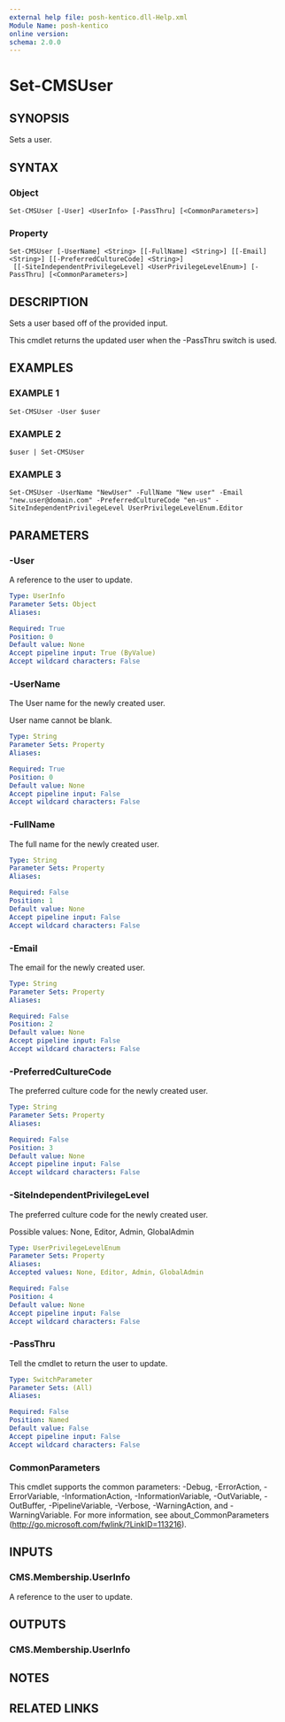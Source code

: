 ```yaml
---
external help file: posh-kentico.dll-Help.xml
Module Name: posh-kentico
online version:
schema: 2.0.0
---
```


# Set-CMSUser

## SYNOPSIS
Sets a user.

## SYNTAX

### Object
```
Set-CMSUser [-User] <UserInfo> [-PassThru] [<CommonParameters>]
```

### Property
```
Set-CMSUser [-UserName] <String> [[-FullName] <String>] [[-Email] <String>] [[-PreferredCultureCode] <String>]
 [[-SiteIndependentPrivilegeLevel] <UserPrivilegeLevelEnum>] [-PassThru] [<CommonParameters>]
```

## DESCRIPTION
Sets a user based off of the provided input.

This cmdlet returns the updated user when the -PassThru switch is used.

## EXAMPLES

### EXAMPLE 1
```
Set-CMSUser -User $user
```

### EXAMPLE 2
```
$user | Set-CMSUser
```

### EXAMPLE 3
```
Set-CMSUser -UserName "NewUser" -FullName "New user" -Email "new.user@domain.com" -PreferredCultureCode "en-us" -SiteIndependentPrivilegeLevel UserPrivilegeLevelEnum.Editor
```

## PARAMETERS

### -User
A reference to the user to update.

```yaml
Type: UserInfo
Parameter Sets: Object
Aliases:

Required: True
Position: 0
Default value: None
Accept pipeline input: True (ByValue)
Accept wildcard characters: False
```

### -UserName
The User name for the newly created user.

User name cannot be blank.

```yaml
Type: String
Parameter Sets: Property
Aliases:

Required: True
Position: 0
Default value: None
Accept pipeline input: False
Accept wildcard characters: False
```

### -FullName
The full name for the newly created user.

```yaml
Type: String
Parameter Sets: Property
Aliases:

Required: False
Position: 1
Default value: None
Accept pipeline input: False
Accept wildcard characters: False
```

### -Email
The email for the newly created user.

```yaml
Type: String
Parameter Sets: Property
Aliases:

Required: False
Position: 2
Default value: None
Accept pipeline input: False
Accept wildcard characters: False
```

### -PreferredCultureCode
The preferred culture code for the newly created user.

```yaml
Type: String
Parameter Sets: Property
Aliases:

Required: False
Position: 3
Default value: None
Accept pipeline input: False
Accept wildcard characters: False
```

### -SiteIndependentPrivilegeLevel
The preferred culture code for the newly created user.

Possible values: None, Editor, Admin, GlobalAdmin

```yaml
Type: UserPrivilegeLevelEnum
Parameter Sets: Property
Aliases:
Accepted values: None, Editor, Admin, GlobalAdmin

Required: False
Position: 4
Default value: None
Accept pipeline input: False
Accept wildcard characters: False
```

### -PassThru
Tell the cmdlet to return the user to update.

```yaml
Type: SwitchParameter
Parameter Sets: (All)
Aliases:

Required: False
Position: Named
Default value: False
Accept pipeline input: False
Accept wildcard characters: False
```

### CommonParameters
This cmdlet supports the common parameters: -Debug, -ErrorAction, -ErrorVariable, -InformationAction, -InformationVariable, -OutVariable, -OutBuffer, -PipelineVariable, -Verbose, -WarningAction, and -WarningVariable.
For more information, see about_CommonParameters (http://go.microsoft.com/fwlink/?LinkID=113216).

## INPUTS

### CMS.Membership.UserInfo
A reference to the user to update.

## OUTPUTS

### CMS.Membership.UserInfo
## NOTES

## RELATED LINKS
